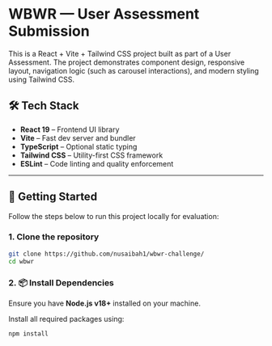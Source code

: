 # WBWR — User Assessment Submission

This is a React + Vite + Tailwind CSS project built as part of a User Assessment. The project demonstrates component design, responsive layout, navigation logic (such as carousel interactions), and modern styling using Tailwind CSS.

## 🛠️ Tech Stack

- **React 19** – Frontend UI library
- **Vite** – Fast dev server and bundler
- **TypeScript** – Optional static typing
- **Tailwind CSS** – Utility-first CSS framework
- **ESLint** – Code linting and quality enforcement

---

## 🚀 Getting Started

Follow the steps below to run this project locally for evaluation:

### 1. Clone the repository

```bash
git clone https://github.com/nusaibah1/wbwr-challenge/
cd wbwr
```
### 2. 📦 Install Dependencies

Ensure you have **Node.js v18+** installed on your machine.

Install all required packages using:

```bash
npm install
```
